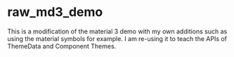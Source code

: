 # raw_md3_demo

This is a modification of the material 3 demo with my 
own additions such as using the material symbols for example.
I am re-using it to teach the APIs of ThemeData and Component Themes.